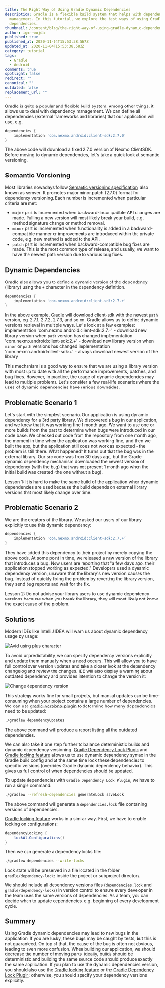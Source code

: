 ```yaml
---
title: The Right Way of Using Gradle Dynamic Dependencies
description: Gradle is a flexible build system that helps with dependency
  management. In this tutorial, we explore the best ways of using Gradle dynamic
  dependencies.
thumbnail: /content/blog/the-right-way-of-using-gradle-dynamic-dependencies/blog_gradle-dynamic-dependencies_1200x600.png
author: igor-wojda
published: true
published_at: 2020-11-04T15:53:38.567Z
updated_at: 2020-11-04T15:53:38.583Z
category: tutorial
tags:
  - Gradle
  - Android
comments: true
spotlight: false
redirect: ""
canonical: ""
outdated: false
replacement_url: ""
---
```

[Gradle](https://gradle.org/) is quite a popular and flexible build system. Among other things, it allows us to deal with dependency management. We can define all dependencies (external frameworks and libraries) that our application will use, e.g.

```groovy
dependencies {
    implementation 'com.nexmo.android:client-sdk:2.7.0'
}
```

The above code will download a fixed 2.7.0 version of Nexmo ClientSDK. Before moving to dynamic dependencies, let's take a quick look at semantic versioning.

## Semantic Versioning

Most libraries nowadays follow [Semantic versioning specification](https://semver.org/), also known as semver. It promotes major.minor.patch (2.7.0) format for dependency versioning. Each number is incremented when particular criteria are met:
- `major` part is incremented when backward-incompatible API changes are made. Pulling a new version will most likely break your build, e.g. method signature change or method removal.
- `minor` part is incremented when functionality is added in a backward-compatible manner or improvements are introduced within the private code, e.g. new method is added to the API.
- `patch` part is incremented when backward-compatible bug fixes are made. This is the most common type of release, and usually, we want to have the newest path version due to various bug fixes.

## Dynamic Dependencies

Gradle also allows you to define a dynamic version of the dependency (library) using the `+` character in the dependency definition.

```groovy
dependencies {
    implementation 'com.nexmo.android:client-sdk:2.7.+'
}
```

In the above example, Gradle will download client-sdk with the newest `path` version, eg. 2.7.1, 2.7.2, 2.7.3, and so on. Gradle allows us to define dynamic versions retrieval in multiple ways. Let's look at a few examples:
implementation 'com.nexmo.android:client-sdk:2.7.+' - download new library version when `path` version has changed
implementation 'com.nexmo.android:client-sdk:2.+' - download new library version when `minor` or `path` versions has changed
implementation 'com.nexmo.android:client-sdk:+' - always download newest version of the library

This mechanism is a good way to ensure that we are using a library version with most up to date with all the performance improvements, patches, and bug fixes. However, in practice, the usage of dynamic dependencies may lead to multiple problems. Let's consider a few real-life scenarios where the uses of dynamic dependencies have serious downsides.

## Problematic Scenario 1
Let's start with the simplest scenario. Our application is using dynamic dependency for a 3rd party library. We discovered a bug in our application, and we know that it was working fine 1 month ago. We want to use one or more builds from the past to determine when bugs were introduced in our code base. We checked out code from the repository from one month ago, the moment in time when the application was working fine, and then we built the app, but the application still does not work as expected - the problem is still there. What happened? It turns out that the bug was in the external library. Our src code was from 30 days ago, but the Gradle dynamic dependency mechanism downloaded the newest version of dependency (with the bug) that was not present 1 month ago when the initial build was created (the one without a bug). 

Lesson 1: It is hard to make the same build of the application when dynamic dependencies are used because the build depends on external library versions that most likely change over time.

## Problematic Scenario 2
We are the creators of the library. We asked our users of our library explicitly to use this dynamic dependency:

```groovy
dependencies {
    implementation 'com.nexmo.android:client-sdk:2.7.+’
}
```

They have added this dependency to their project by merely copying the above code. At some point in time, we released a new version of the library that introduces a bug. Now users are reporting that "a few days ago, their application stopped working as expected." Developers used a dynamic dependency version, unaware that the library's new version causes the bug. Instead of quickly fixing the problem by reverting the library version, they send bug reports and wait for the fix.

Lesson 2: Do not advise your library users to use dynamic dependency versions because when you break the library, they will most likely not know the exact cause of the problem.

## Solutions

Modern IDEs like IntelliJ IDEA will warn us about dynamic dependency usage by usage:

![Avid using plus character](img/avoid-using-plus-character.png)

To avoid unpredictability, we can specify dependency versions explicitly and update them manually when a need occurs. This will allow you to have full control over version updates and take a closer look at the dependency changelog and review the changes. IDE will also display a warning about outdated dependency and provides intention to change the version it:

![Change dependency version](img/change-dependency-version.png)

This strategy works fine for small projects, but manual updates can be time-consuming when your project contains a large number of dependencies. We can use [gradle-versions-plugin](https://github.com/ben-manes/gradle-versions-plugin) to determine how many dependencies need to be updated:

```sh
./gradlew dependencyUpdates
```

The above command will produce a report listing all the outdated dependencies. 

We can also take it one step further to balance deterministic builds and dynamic dependency versioning. [Gradle Dependency Lock Plugin](https://github.com/nebula-plugins/gradle-dependency-lock-plugin) and [Gradle locking feature](https://docs.gradle.org/current/userguide/dependency_locking.html) allows us to use dynamic dependency syntax in the Gradle build config and at the same time lock these dependencies to specific versions (overrides Gradle dynamic dependency behavior). This gives us full control of when dependencies should be updated. 


To update dependencies with `Gradle Dependency Lock Plugin`, we have to run a single command:

```sh
./gradlew --refresh-dependencies generateLock saveLock
```

The above command will generate a `dependencies.lock` file containing versions of dependencies.  

[Gradle locking feature](https://docs.gradle.org/current/userguide/dependency_locking.html) works in a similar way. First, we have to enable locking on configurations:

```groovy
dependencyLocking {
    lockAllConfigurations()
}
```

Then we can generate a dependency locks file:

```sh
./gradlew dependencies --write-locks
```

Lock state will be preserved in a file located in the folder `gradle/dependency-locks` inside the project or subproject directory.

We should include all dependency versions files (`dependencies.lock` and `gradle/dependency-locks`) in version control to ensure every developer in the team uses the same versions of dependencies. As a team, you can decide when to update dependencies, e.g. beginning of every development cycle.

## Summary
Using Gradle dynamic dependencies may lead to new bugs in the application. If you are lucky, these bugs may be caught by tests, but this is not guaranteed. On top of that, the cause of the bug is often not obvious, leading to even more confusion. When building our application, we should decrease the number of moving parts. Ideally, builds should be deterministic and building the same source code should produce exactly the same application. If you plan to use the dynamic dependencies version, you should also use the [Gradle locking feature](https://docs.gradle.org/current/userguide/dependency_locking.html) or the [Gradle Dependency Lock Plugin](https://github.com/nebula-plugins/gradle-dependency-lock-plugin); otherwise, you should specify your dependency versions explicitly.
